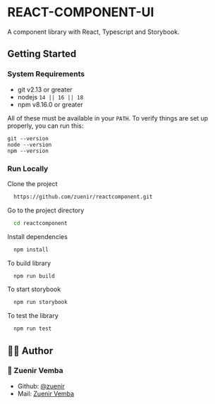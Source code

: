 # REACT-COMPONENT-UI 

A component library with React, Typescript and Storybook.


## Getting Started

### System Requirements

- git v2.13 or greater
- nodejs `14 || 16 || 18`
- npm v8.16.0 or greater

All of these must be available in your `PATH`. To verify things are set up
properly, you can run this:

```shell
git --version
node --version
npm --version
```


###  Run Locally

Clone the project

```bash
  https://github.com/zuenir/reactcomponent.git
```

Go to the project directory

```bash
  cd reactcomponent
```

Install dependencies

```bash
  npm install
```

To build library

```bash
  npm run build
```

To start storybook

```bash
  npm run storybook
```

To test the library

```bash
  npm run test 
```

<!-- Contact -->

## 👨‍💻 Author
### 👤 Zuenir Vemba
- Github: [@zuenir](https://github.com/zuenir)
- Mail: [Zuenir Vemba](mailto:zuenirlima@gmail.com)